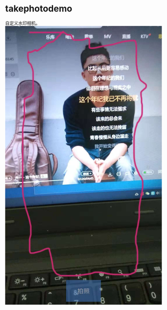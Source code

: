 # takephotodemo
自定义水印相机。
![](https://github.com/FantasyEngineer/takephotodemo/blob/master/jietu.jpg)  
